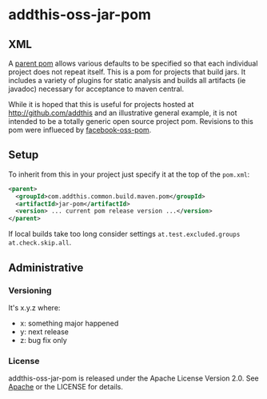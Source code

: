 # addthis-oss-jar-pom

## XML

A
[parent pom](http://maven.apache.org/guides/introduction/introduction-to-the-pom.html)
allows various defaults to be specified so that each individual
project does not repeat itself.  This is a pom for projects that build
jars.  It includes a variety of plugins for static analysis and builds
all artifacts (ie javadoc) necessary for acceptance to maven central.

While it is hoped that this is useful for projects hosted at
<http://github.com/addthis> and an illustrative general example, it is
not intended to be a totally generic open source project pom.
Revisions to this pom were influeced by
[facebook-oss-pom](https://github.com/facebook/facebook-oss-pom).

## Setup

To inherit from this in your project just specify it at the top of the
`pom.xml`:

```xml
<parent>
  <groupId>com.addthis.common.build.maven.pom</groupId>
  <artifactId>jar-pom</artifactId>
  <version> ... current pom release version ...</version>
</parent>
```

If local builds take too long consider settings
`at.test.excluded.groups` `at.check.skip.all`.


## Administrative

### Versioning

It's x.y.z where:

 * x: something major happened
 * y: next release
 * z: bug fix only

### License

addthis-oss-jar-pom is released under the Apache License Version 2.0.  See
[Apache](http://www.apache.org/licenses/LICENSE-2.0) or the LICENSE for details.
